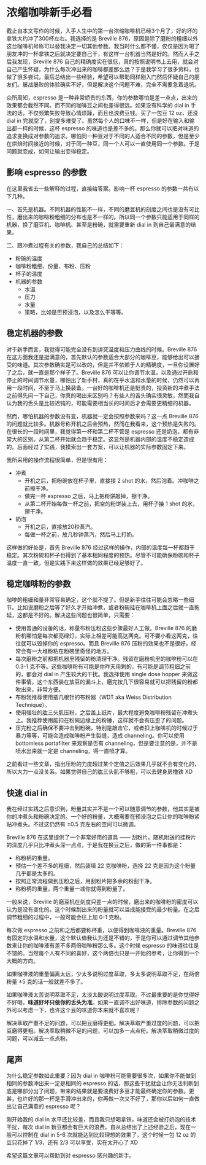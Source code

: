 # 浓缩咖啡新手必看

截止自本文写作的时候，入手人生中的第一台浓缩咖啡机已经3个月了，好的坏的拿铁大约冲了300杯左右。我选择的是 Breville 876，原因是除了磨粉的粗细以外这台咖啡机号称可以替我决定一切其他参数。我当时什么都不懂，仅仅是因为喝了朋友冲的一杯拿铁之后就决定要自己干，有这样一台机器当然是好的。然而入手之后我发现，Breville 876 自己的精确度实在很低，真的按照说明书上去用，就会对自己产生怀疑，为什么每次冲出来的咖啡都差那么远？于是我学习了很多资料，也做了很多尝试，最后总结出一些经验，希望可以帮助同样刚入门然后怀疑自己的朋友们。屡战屡败的体验确实不好，但是解决这个问题不难，完全不需要急着退坑。

众所周知，espresso 是一种非常娇贵的东西，你的参数哪怕是差一点点，出来的效果都会截然不同。而不同的咖啡豆之间也差得很远。如果没有科学的 dial in 手法的话，不仅频繁失败导致心情烦躁，而且也浪费豆钱。买了一包豆 12 oz，还没 dial in 完就空了，别提多难受了。虽然每个人的口味不一样，但是好在输入和输出都一样的时候，这杯 espresso 的味道也是差不多的。那么你就可以把对味道的追求变换成对参数的追求。哪怕同一种豆对于不同的人适合不同的参数，但是至少在烘焙时间接近的时候，对于同一种豆，同一个人可以一直使用同一个参数。于是问题就变成，如何让输出变得稳定。

## 影响 espresso 的参数

在这里我省去一些解释的过程，直接给答案。影响一杯 espresso 的参数一共有以下几种。

一、首先是机器。不同机器的性能不一样，不同的磨豆机的刻度之间也是没有可比性，磨出来的咖啡粉粗细的分布也是不一样的。所以同一个参数只能适用于同样的机器，换了磨豆机、咖啡机、甚至是粉碗，就需要重新 dial in 到自己最满意的结果。

二、跟冲煮过程有关的参数，我自己的总结如下：

- 粉碗的温度
- 咖啡粉粗细、份量、布粉、压粉
- 杯子的温度
- 机器的参数
  - 水温
  - 压力
  - 水量
  - 策略，比如是否预浸泡，以及怎么干等等。

## 稳定机器的参数

对于新手而言，我觉得可能完全没有到讲究温度和压力曲线的时候。Breville 876 在这方面我还是挺满意的，首先默认的参数适合大部分的咖啡豆，能够给出可以接受的味道。其次参数确实是可以改的，但是并不依赖于人的精确度，一旦你设置好了之后，就一直是那个样子了。Breville 876 可以让你调节水温，以及通过开启和停止的时间调节水量，哪怕出了新手村，真的在乎水温和水量的时候，仍然可以再用一段时间，不至于马上换装备。一台好的咖啡机还是挺贵的，投资新的冲煮手法之前得先问一下自己，你真的喝出来区别吗？有些人的舌头确实很灵敏，然而我自认为我的舌头是比较迟钝的，可能需要相当长的时间后才会需要更精细的机器。

然而，哪怕机器的参数没有变，机器就一定会按照参数来吗？这一点 Breville 876 的问题就比较多。机器号称开机之后会预热，然而在我看来，这个预热是失败的。在很长的一段时间里，我觉得第一杯和第二杯不管是 espresso 还是奶泡，都有非常大的区别。从第二杯开始就会趋于稳定。这显然是机器内部的温度不稳定造成的。后面经过了实践，我摸索出一套方案，可以让机器的实际参数固定下来。

我所采用的操作流程很简单，但是很有用：

- 冲煮
  - 开机之后，把粉碗放在杯子里，直接接 2 shot 的水，然后泡着。冲咖啡之前擦干净。
  - 做完一杯 espresso 之后，马上把粉饼敲掉，擦干净。
  - 从第二杯开始每做一杯之前，把空的粉饼装上去，用杯子接 1 shot 的水，擦干净。
- 奶泡
  - 开机之后，直接放20秒蒸汽。
  - 每做一杯之前，放几秒钟蒸汽，然后马上打奶。

这样做的好处是，首先 Breville 876 经过这样的操作，内部的温度每一杯都趋于稳定。其次粉碗和杯子也得到了基本相同程度的预热。尽管不可能确保粉碗和杯子温度一直一致，但是实践下来这样做的效果已经足够好了。

## 稳定咖啡粉的参数

咖啡的粗细和量非常容易确定，这个就不提了。但是新手往往可能会忽略一些细节。比如说磨粉之后等了好久才开始冲煮，或者粉碗挂在咖啡机上面之后就一直拖延，这都是不好的。解决这些问题也很简单，只需要：

- 使用普通的设备的话，称量布粉压粉这些步骤最好人工做。Breville 876 的磨粉机哪怕是每次都亮绿灯，实际上相差可能高达两克。可不要小看这两克，往往就可以毁掉你的 espresso。而且 Breville 876 压粉的效果也不是很好，经常会有一大堆粉粘在粉碗里奇怪的地方。
- 每次磨粉之前都把机器里残留的粉清理干净。残留在磨粉机里的咖啡粉可以在 0.3-1 克不等。这些咖啡粉有可能是你昨天用剩的，有可能是调节粗细之前的，都会对 dial in 产生较大的干扰。我选择使用 single dose hopper 来做这件事情，这个东西装在放豆的漏斗上，磨完按几下很容易就可以把残留的粉都吹出来，非常方便。
- 布粉我推荐使用插几根针的布粉器（WDT aka Weiss Distribution Technique）。
- 使用强壮的肱三头肌压粉，之后盖上纸片，最大程度避免咖啡粉残留在冲煮头上。我推荐使用能扣在粉碗边缘上的粉锤，这样就不会有压歪了的问题。
- 压完粉之后确保不要冲击到粉碗，特别是敲击它，或者扣上咖啡机的时候过于暴力等等，可能会造成咖啡粉产生裂缝，造成 channeling。你可以使用 bottomless portafilter 来观察是否有 channeling，但是要注意的是，并不是喷水出来就一定是 channeling，得一直喷才算。

之前看过一些文章，指出压粉的力度超过某个定值之后效果几乎就不会有变化的，所以大力一点没关系。如果觉得自己的肱三头肌不够粗，可以去健身房撸铁 XD

## 快速 dial in

我在经过实践之后意识到，粉量其实并不是一个可以随意调节的参数，他其实是被你的冲煮头和粉碗决定的。一个好的粉量，大概需要在预浸泡之后让你的咖啡粉紧贴冲煮头。不过这仍然有 ±0.5 克左右的空间可以微调。

Breville 876 在这里提供了一个非常好用的道具 —— 刮粉片。随机附送的挂粉片的深度几乎只比冲煮头深一点点，于是我在换豆之后，做的第一件事都是：

- 称粉柄的重量。
- 预估一个差不多的粗细，然后装填 22 克咖啡粉，选择 22 克是因为这个粉量几乎都是太多的。
- 按照正常流程做到压粉之后，用刮粉片把多余的粉刮干净。
- 称粉柄的重量，两个重量一减你就得到粉量了。

一般来说，Breville 的磨豆机在刻度只差一点的时候，磨出来的咖啡粉的密度可以认为是没有变化的。这个时候刮出来的粉量就可以当成能接受的最少粉量。在之后调节粗细的过程中，一般可能会往上加 0-1 克粉。

每次做 espresso 之前和之后都要称杯重，以便得到咖啡液的重量。Breville 876 有固定的水温和水量，这个默认值我认为还是不错的，于是你可以通过调节其他参数来让你的咖啡液有差不多两倍咖啡粉那么多。这个时候 espresso 的味道往往是不错的。当然每个人有不同的喜好，这个两倍也只是一开始的参考，让你得到一个大概的方向。

如果咖啡液的重量偏离太远，少太多说明过度萃取，多太多说明萃取不足，在两倍粉量 ±5 克的话一般就差不多了。

如果咖啡液太苦说明萃取不足，太淡太酸说明过度萃取。不过最重要的是你觉得好不好喝，**味道好坏只依你的舌头为准**。如果一直调不出好味道，排除参数的问题之外可以考虑一下，也许这个豆的味道你本来就不喜欢呢？

解决萃取严重不足的问题，可以把豆磨得更细。解决萃取严重过度的问题，可以把豆磨得更粗。解决萃取稍微不足的问题，可以加多一点点粉。解决萃取稍微过度的问题，可以减去一点点粉。

## 尾声

为什么稳定参数如此重要？因为 dial in 咖啡粉可能需要很多次，如果你不能做到相同的参数冲出来一定是相同的 espresso 的话，那这些干扰就会让你无法判断到底是哪部分出了问题，带来的结果就是要浪费好多豆才能最终确定你的参数。更甚，也许好的那一杯是手滑冲出来的，你再做一次又不好了，那你以后如何一直做出让自己满意的 espresso 呢？

刚开始我的 dial in 水平还比较差，而且我只想喝拿铁，味道还会被打奶泡的技术干扰，每次 dial in 新豆都会有巨大的浪费。自从总结出了上述经验之后，现在一般可以控制在 dial in 5-6 次就能达到比较理想的效果了，这个时候一包 12 oz 的豆只花掉了 1/3，还有 2/3 可以享受，实在太开心了 XD

希望这篇文章可以帮助到对 espresso 感兴趣的新手。

